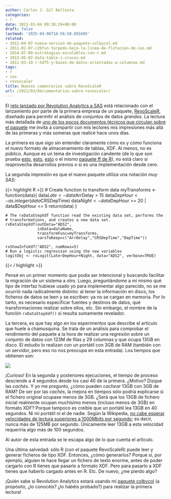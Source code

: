 ```yaml
---
author: Carlos J. Gil Bellosta
categories:
- r
date: 2011-03-04 09:38:29+00:00
draft: false
lastmod: '2025-04-06T18:56:58.091605'
related:
- 2011-04-07-nueva-version-de-paquete-colbycol.md
- 2011-02-07-c2bfun-torpedo-bajo-la-linea-de-flotacion-de-sas.md
- 2014-07-09-estrategias-escalables-con-r.md
- 2013-05-02-data-table-i-cruces.md
- 2011-03-10-r-hdf5-y-bases-de-datos-orientadas-a-columnas.md
tags:
- r
- sas
- revoscaler
title: Nuevos comentarios sobre RevoScaleR
url: /2011/03/04/comentarios-sobre-revoscaler/
---
```


El [reto lanzado por Revolution Analytics a SAS](https://datanalytics.com/2011/02/07/un-torpedo-bajo-la-linea-de-flotacion-de-sas/) está relacionado con el lanzamiento por parte de la primera empresa de un paquete, [RevoScaleR](http://www.revolutionanalytics.com/products/enterprise-big-data.php), diseñado para permitir el análisis de conjuntos de datos _grandes_. La lectura más detallada de [uno de los pocos documentos técnicos que circulan sobre el paquete](http://www.rochester.edu/College/psc/thestarlab/help/Big-Data-WP.pdf) me invita a compartir con mis lectores mis impresiones más allá de las primeras y más someras que realicé hace unos días.

La primera es que sigo sin entender claramente cómo es y cómo funciona el nuevo formato de almacenamiento de tablas, XDF. Al menos, no es público. Aunque es un tema de investigación candente (de lo que son prueba [esto](http://db.csail.mit.edu/chunkystore/), [esto](http://www.xdmf.org), [esto](http://www.hdfgroup.org/HDF5/whatishdf5.html) o el mismo [paquete ff de R](http://cran.r-project.org/web/packages/ff/)), no está claro si reaprovecha desarrollos previos o si es una implementación desde cero.

La segunda impresión es que el nuevo paquete utiliza una notación _muy SAS_:






{{< highlight R >}}
    # Create function to transform data
    myTransforms <- function(data){
           data$Late    <- data$ArrDelay > 15
           data$DepHour <- as.integer(data$CRSDepTime)
           data$Night   <- data$DepHour >= 20 | data$DepHour <= 5
           return(data)
    }

    # The rxDataStepXdf function read the existing data set, performs the
    # transformations, and creates a new data set.
    rxDataStepXdf(outData="ADS2",
                  inData=dataName,
                  transformFunc=myTransforms,
                  varsToKeep=c("ArrDelay","CRSDepTime","DepTime"))

    rxShowInfoXdf("ADS2", numRows=5)
    # Run a logistic regression using the new variables
    logitObj <- rxLogit(Late~DepHour+Night, data="ADS2", verbose=TRUE)
{{< / highlight >}}







Pensé en un primer momento que podía ser intencional y buscando facilitar la migración de un sistema a otro. Luego, preguntándome a mí mismo qué tipo de interfaz hubiese usado yo para implementar algo parecido, no se me ocurrió nada radicalmente distinto: al tener la información en disco, los ficheros de datos se leen y se escriben: ya no se cargan en memoria. Por lo tanto, es necesario especificar fuentes y destinos de datos, qué transformaciones realizar sobre ellos, etc. Sin embargo, el nombre de la función `rxDataStepXdf()` sí resulta sumamente revelador.

La tercera, es que hay algo en los experimentos que describe el artículo que huele a chamusquina. Se trata de un análisis para comprobar el rendimiento del paquete a la hora de realizar una regresión sobre un conjunto de datos con 123M de filas y 29 columnas y que ocupa 13GB en disco. El estudio lo realizan con un portátil con 3GB de RAM (también con un servidor, pero eso no nos preocupa en esta entrada). Los tiempos que obtienen son:


[![](/wp-uploads/2011/03/revoscaler_benchmark.png#center)
](/wp-uploads/2011/03/revoscaler_benchmark.png#center)


¡Curioso! En la segunda y posteriores ejecuciones, el tiempo de proceso desciende a 4 segundos desde los casi 40 de la primera. ¿Motivo? Dizque las _cachés_. Y yo me pregunto, ¿cómo pueden _cachear_ 13GB con 3GB de RAM? De ser por las _cachés_, la mejora en tiempos sólo podría explicarse si el fichero original ocupase menos de 3GB. ¿Será que los 13GB de fichero inicial realmente ocupan muchísimo menos (incluso menos de 3GB) en formato XDF? Porque tampoco es creíble que un portátil lea 13GB en 40 segundos. Ni mi portátil ni el de nadie. Según la Wikipedia, [no cabe esperar velocidades de lectura superiores a 1000Mbits por segundo](http://en.wikipedia.org/wiki/Hard_disk_drive#Data_transfer_rate); es decir, nunca más de 125MB por segundo. Únicamente leer 13GB a esta velocidad requeriría algo más de 100 segundos.

Al autor de esta entrada se le escapa algo de lo que cuenta el artículo.

Una última salvedad: sólo R (con el paquete RevoScaleR) puede leer y generar ficheros de tipo XDF. Entonces, ¿cómo generarlos? Porque si, por ejemplo, alguien te hace llegar un fichero de texto enorme, antes de poder cargarlo con R tienes que pasarlo a formato XDF. Pero para pasarlo a XDF tienes que haberlo cargado antes en R. Etc. De nuevo, ¿me pierdo algo?

¡Quién sabe si Revolution Analytics estará usando mi [paquete colbycol](http://cran.r-project.org/web/packages/colbycol/index.html) (a propósito, ¿lo conocéis? ¿lo habéis probado?) para realizar la primera lectura!